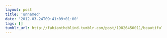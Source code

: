 ```yaml
---
layout: post
title: 'unnamed'
date: '2012-03-24T09:41:09+01:00'
tags: []
tumblr_url: http://fabiantheblind.tumblr.com/post/19826450011/beautiful
---
```

